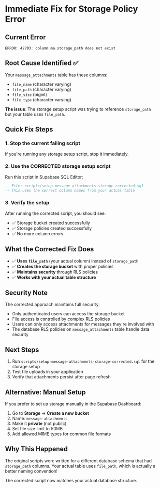 # Immediate Fix for Storage Policy Error

## Current Error
```
ERROR: 42703: column ma.storage_path does not exist
```

## Root Cause Identified ✅
Your `message_attachments` table has these columns:
- `file_name` (character varying)
- `file_path` (character varying) 
- `file_size` (bigint)
- `file_type` (character varying)

**The issue**: The storage setup script was trying to reference `storage_path` but your table uses `file_path`.

## Quick Fix Steps

### 1. **Stop the current failing script**
If you're running any storage setup script, stop it immediately.

### 2. **Use the CORRECTED storage setup script**
Run this script in Supabase SQL Editor:
```sql
-- File: scripts/setup-message-attachments-storage-corrected.sql
-- This uses the correct column names from your actual table
```

### 3. **Verify the setup**
After running the corrected script, you should see:
- ✅ Storage bucket created successfully
- ✅ Storage policies created successfully
- ✅ No more column errors

## What the Corrected Fix Does

- ✅ **Uses `file_path`** (your actual column) instead of `storage_path`
- ✅ **Creates the storage bucket** with proper policies
- ✅ **Maintains security** through RLS policies
- ✅ **Works with your actual table structure**

## Security Note

The corrected approach maintains full security:
- Only authenticated users can access the storage bucket
- File access is controlled by complex RLS policies
- Users can only access attachments for messages they're involved with
- The database RLS policies on `message_attachments` table handle data security

## Next Steps

1. Run `scripts/setup-message-attachments-storage-corrected.sql` for the storage setup
2. Test file uploads in your application
3. Verify that attachments persist after page refresh

## Alternative: Manual Setup

If you prefer to set up storage manually in the Supabase Dashboard:

1. Go to **Storage** → **Create a new bucket**
2. Name: `message-attachments`
3. Make it **private** (not public)
4. Set file size limit to 50MB
5. Add allowed MIME types for common file formats

## Why This Happened

The original scripts were written for a different database schema that had `storage_path` columns. Your actual table uses `file_path`, which is actually a better naming convention!

The corrected script now matches your actual database structure.
